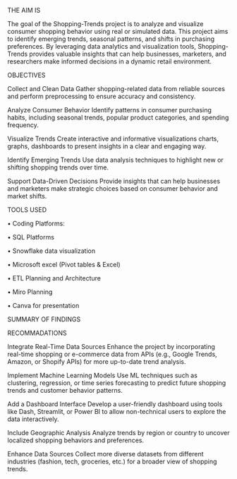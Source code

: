 
THE AIM IS

The goal of the Shopping-Trends project is to analyze and visualize consumer shopping behavior using real or simulated data. This project aims to identify emerging trends, seasonal patterns, and shifts in purchasing preferences. By leveraging data analytics and visualization tools, Shopping-Trends provides valuable insights that can help businesses, marketers, and researchers make informed decisions in a dynamic retail environment.

OBJECTIVES

Collect and Clean Data
Gather shopping-related data from reliable sources and perform preprocessing to ensure accuracy and consistency.

Analyze Consumer Behavior
Identify patterns in consumer purchasing habits, including seasonal trends, popular product categories, and spending frequency.

Visualize Trends
Create interactive and informative visualizations charts, graphs, dashboards to present insights in a clear and engaging way.

Identify Emerging Trends
Use data analysis techniques to highlight new or shifting shopping trends over time.

Support Data-Driven Decisions
Provide insights that can help businesses and marketers make strategic choices based on consumer behavior and market shifts.


TOOLS USED

• Coding Platforms:

• SQL Platforms

• Snowflake data visualization

• Microsoft excel (Pivot tables & Excel)

• ETL Planning and Architecture

• Miro Planning

• Canva for presentation


SUMMARY OF FINDINGS


RECOMMADATIONS

Integrate Real-Time Data Sources
Enhance the project by incorporating real-time shopping or e-commerce data from APIs (e.g., Google Trends, Amazon, or Shopify APIs) for more up-to-date trend analysis.

Implement Machine Learning Models
Use ML techniques such as clustering, regression, or time series forecasting to predict future shopping trends and customer behavior patterns.

Add a Dashboard Interface
Develop a user-friendly dashboard using tools like Dash, Streamlit, or Power BI to allow non-technical users to explore the data interactively.

Include Geographic Analysis
Analyze trends by region or country to uncover localized shopping behaviors and preferences.

Enhance Data Sources
Collect more diverse datasets from different industries (fashion, tech, groceries, etc.) for a broader view of shopping trends.
